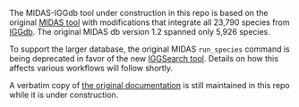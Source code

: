 The MIDAS-IGGdb tool under construction in this repo is based on the
original [MIDAS tool](https://github.com/snayfach/MIDAS) with modifications
that integrate all 23,790 species from [IGGdb](https://github.com/snayfach/IGGdb).
The original MIDAS db version 1.2 spanned only 5,926 species.

To support the larger database, the original MIDAS `run_species` command
is being deprecated in favor of the new [IGGSearch tool](https://github.com/snayfach/IGGsearch).
Details on how this affects various workflows will follow shortly.

A verbatim copy of [the original documentation](old-docs/README.md) is still
maintained in this repo while it is under construction.

